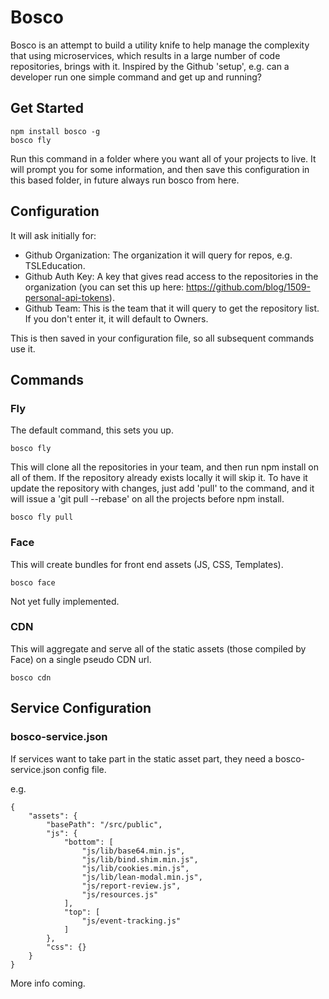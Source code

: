 # Bosco

Bosco is an attempt to build a utility knife to help manage the complexity that using microservices, which results in a large number of code repositories, brings with it.  Inspired by the Github 'setup', e.g. can a developer run one simple command and get up and running?

## Get Started

```
npm install bosco -g
bosco fly
```

Run this command in a folder where you want all of your projects to live.  It will prompt you for some information, and then save this configuration in this based folder, in future always run bosco from here.

## Configuration

It will ask initially for:

- Github Organization:  The organization it will query for repos, e.g. TSLEducation.
- Github Auth Key:  A key that gives read access to the repositories in the organization (you can set this up here: https://github.com/blog/1509-personal-api-tokens).
- Github Team:  This is the team that it will query to get the repository list.  If you don't enter it, it will default to Owners.

This is then saved in your configuration file, so all subsequent commands use it.

## Commands

### Fly

The default command, this sets you up.

```
bosco fly
```

This will clone all the repositories in your team, and then run npm install on all of them.  If the repository already exists locally it will skip it.  To have it update the repository with changes, just add 'pull' to the command, and it will issue a 'git pull --rebase' on all the projects before npm install.

```
bosco fly pull
```

### Face

This will create bundles for front end assets (JS, CSS, Templates).

```
bosco face
```
Not yet fully implemented.


### CDN

This will aggregate and serve all of the static assets (those compiled by Face) on a single pseudo CDN url.  

```
bosco cdn
```

## Service Configuration

### bosco-service.json

If services want to take part in the static asset part, they need a bosco-service.json config file.

e.g.

```
{
    "assets": {
        "basePath": "/src/public",
        "js": {
            "bottom": [
                "js/lib/base64.min.js",
                "js/lib/bind.shim.min.js",
                "js/lib/cookies.min.js",
                "js/lib/lean-modal.min.js",
                "js/report-review.js",
                "js/resources.js"
            ],
            "top": [
                "js/event-tracking.js"
            ]
        },
        "css": {}
    }
}
```

More info coming.
